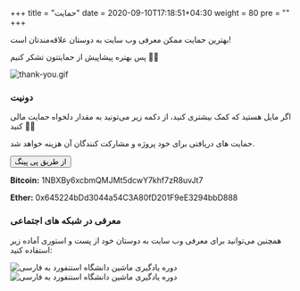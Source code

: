 +++
title = "حمایت"
date = 2020-09-10T17:18:51+04:30
weight = 80
pre = "<i class='fa fa-heart heart' ></i>"
+++

بهترین حمایت ممکن معرفی وب سایت به دوستان علاقه‌مند‌تان است!

پس بهتره پیشاپیش از حمایتتون تشکر کنیم 🥰✨

![thank-you.gif](../gifs/thank-you.gif)

### دونیت
اگر مایل هستید که کمک بیشتری کنید، از دکمه زیر می‌تونید به مقدار دلخواه حمایت مالی کنید 🙂💸

حمایت های دریافتی برای خود پروژه و مشارکت کنندگان آن هزینه خواهد شد.

<a href="https://ppng.ir/mlcourse">
<button class="button" >  از طریق پی پینگ  </button>
</a>

**Bitcoin:** 1NBXBy6xcbmQMJMt5dcwY7khf7zR8uvJt7

**Ether:** 0x645224bDd3044a54C3A80fD201F9eE3294bbD888



### معرفی در شبکه های اجتماعی

همچنین می‌توانید برای معرفی وب سایت به دوستان خود از پست و استوری آماده زیر استفاده کنید:

![دوره یادگیری ماشین دانشگاه استنفورد به فارسی](../images/Instagram-Post.jpg?width=40pc)
![دوره یادگیری ماشین دانشگاه استنفورد به فارسی](../images/Instagram-Story.jpg?width=40pc)
